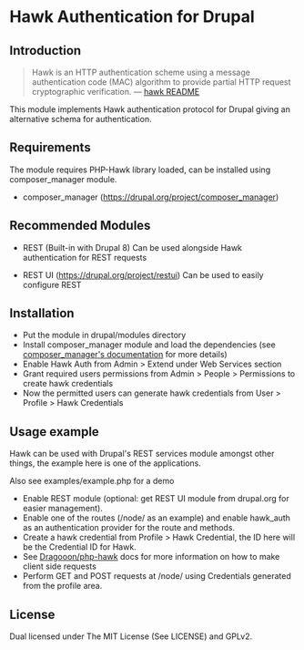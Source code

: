 Hawk Authentication for Drupal
===========================

Introduction
------------
> Hawk is an HTTP authentication scheme using a message authentication code
> (MAC) algorithm to provide partial HTTP request cryptographic verification.
> — [hawk README][0]

This module implements Hawk authentication protocol for Drupal giving an
alternative schema for authentication.

Requirements
------------
The module requires PHP-Hawk library loaded, can be installed using
composer_manager module.

* composer_manager (https://drupal.org/project/composer_manager)

Recommended Modules
------------
* REST (Built-in with Drupal 8)
  Can be used alongside Hawk authentication for REST requests

* REST UI (https://drupal.org/project/restui)
  Can be used to easily configure REST

Installation
------------

* Put the module in drupal/modules directory
* Install composer_manager module and load the dependencies
  (see [composer_manager's documentation][1] for more details)
* Enable Hawk Auth from Admin > Extend under Web Services section
* Grant required users permissions from Admin > People > Permissions to
  create hawk credentials
* Now the permitted users can generate hawk credentials from
  User > Profile > Hawk Credentials

Usage example
------------
Hawk can be used with Drupal's REST services module amongst other things,
the example here is one of the applications.

Also see examples/example.php for a demo

* Enable REST module (optional: get REST UI module from drupal.org for easier
  management).
* Enable one of the routes (/node/<nid> as an example) and enable hawk_auth as
  an authentication provider for the route and methods.
* Create a hawk credential from Profile > Hawk Credential, the ID here will be
  the Credential ID for Hawk.
* See [Dragooon/php-hawk][2] docs for more information on how to make client
  side requests
* Perform GET and POST requests at /node/<nid> using Credentials generated from
  the profile area.

License
------------
Dual licensed under The MIT License (See LICENSE) and GPLv2.

[0]: https://raw.githubusercontent.com/hueniverse/hawk/master/README.md
[1]: https://www.drupal.org/node/2405811
[2]: https://github.com/Dragooon/php-hawk/blob/master/docs/Getting%20Started.md